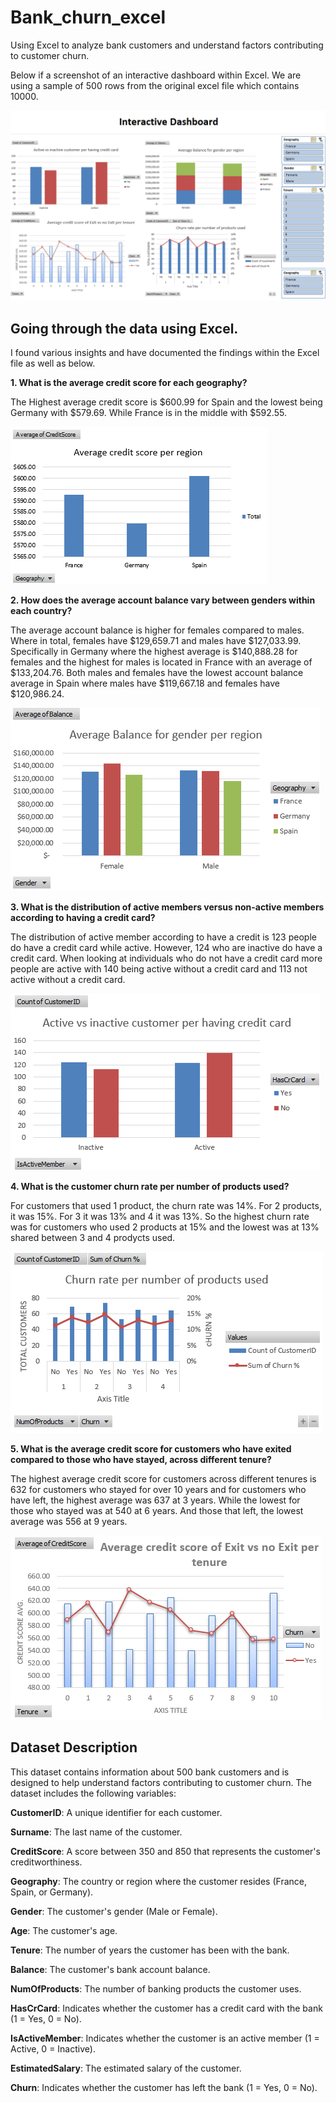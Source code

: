 # Bank_churn_excel

Using Excel to analyze bank customers and understand factors contributing to customer churn.

Below if a screenshot of an interactive dashboard within Excel. We are using a sample of 500 rows from the original excel file which contains 10000.

![Dashboard!](Dashboard-screenshot.png)

## Going through the data using Excel. 

I found various insights and have documented the findings within the Excel file as well as below.

**1. What is the average credit score for each geography?**						

The Highest average credit score is $600.99 for Spain and the lowest being Germany with $579.69. While France is in the middle with $592.55.						
						
![Question1!](Images/Q1.png)


**2. How does the average account balance vary between genders within each country?**

The average account balance is higher for females compared to males. Where in total, females have $129,659.71 and males have $127,033.99.  Specifically in Germany where the highest average is $140,888.28 for females and the highest for males is located in France with an average of $133,204.76. Both males and females have the lowest account balance average in Spain where males have $119,667.18 and females have $120,986.24.					
					
![Question2!](Images/Q2.png)


**3. What is the distribution of active members versus non-active members according to having a credit card?**									

The distribution of active member according to have a credit is 123 people do have a credit card while active. However, 124 who are inactive do have a credit card. When looking at individuals who do not have a credit card more people are active with 140 being active without a credit card and 113 not active without a credit card.							

![Question3!](Images/Q3.png)					


**4. What is the customer churn rate per number of products used?**							

For customers that used 1 product, the churn rate was 14%. For 2 products, it was 15%. For 3 it was 13% and 4 it was 13%. So the highest churn rate was for customers who used 2 products at 15% and the lowest was at 13% shared between 3 and 4 prodycts used.						

![Question4!](Images/Q4.png)					


**5. What is the average credit score for customers who have exited compared to those who have stayed, across different tenure?**

The highest average credit score for customers across different tenures is 632 for customers who stayed for over 10 years and for customers who have left, the highest average was 637 at 3 years. While the lowest for those who stayed was at 540 at 6 years. And those that left, the lowest average was 556 at 9 years.					
					
![Question5!](Images/Q5.png)
     

## Dataset Description
This dataset contains information about 500 bank customers and is designed to help understand factors contributing to customer churn. The dataset includes the following variables:

**CustomerID**: A unique identifier for each customer.

**Surname**: The last name of the customer.

**CreditScore**: A score between 350 and 850 that represents the customer's creditworthiness.

**Geography**: The country or region where the customer resides (France, Spain, or Germany).

**Gender**: The customer's gender (Male or Female).

**Age**: The customer's age.

**Tenure**: The number of years the customer has been with the bank.

**Balance**: The customer's bank account balance.

**NumOfProducts**: The number of banking products the customer uses.

**HasCrCard**: Indicates whether the customer has a credit card with the bank (1 = Yes, 0 = No).

**IsActiveMember**: Indicates whether the customer is an active member (1 = Active, 0 = Inactive).

**EstimatedSalary**: The estimated salary of the customer.

**Churn**: Indicates whether the customer has left the bank (1 = Yes, 0 = No).








